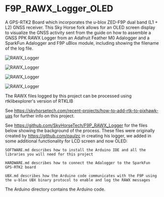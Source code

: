 # F9P_RAWX_Logger_OLED
A GPS-RTK2 Board which incorporates the u-blox ZED-F9P dual band (L1 + L2) GNSS receiver. This Sky Horse fork allows for an OLED screen display to visualize the GNSS activity sent from the guide on how to assemble a GNSS PPK RAWX Logger from an Adafruit Feather M0 Adalogger and a SparkFun  Adalogger and F9P uBlox module, including showing the filename of the log file.

![RAWX_Logger](https://github.com/SkyHorseTech/F9P_RAWX_Logger_OLED/blob/main/PixCubeF9PWiring02.jpg)

![RAWX_Logger](https://github.com/SkyHorseTech/F9P_RAWX_Logger_OLED/blob/main/F9P_Pixhawk_Inside04.png)

![RAWX_Logger](https://github.com/SkyHorseTech/F9P_RAWX_Logger_OLED/blob/main/WiringF9PPixhawk07.png)

![RAWX_Logger](https://github.com/SkyHorseTech/F9P_RAWX_Logger_OLED/blob/main/PixhawkF9P01.png)


The RAWX files logged by this project can be processed using rtklibexplorer's version of RTKLIB

See https://skyhorsetech.com/recent-projects/how-to-add-rtk-to-pixhawk-uas for further info on this project.

See https://github.com/SkyHorseTech/F9P_RAWX_Logger for the files below showing the background of the process. These files were originally created by https://github.com/paulzc in creating his logger, we added in some additional functionality for LCD screen and now OLED:

    SOFTWARE.md describes how to install the Arduino IDE and all the libraries you will need for this project

    HARDWARE.md describes how to connect the Adalogger to the SparkFun GPS-RTK2 board

    UBX.md describes how the Arduino code communicates with the F9P using the u-blox UBX binary protocol to enable and log the RAWX messages

The Arduino directory contains the Arduino code.
